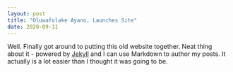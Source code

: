 ```yaml
---
layout: post
title: "Oluwafolake Ayano, Launches Site"
date: 2020-09-11
---
```


Well. Finally got around to putting this old website together. Neat thing about it - powered by [Jekyll](http://jekyllrb.com) and I can use Markdown to author my posts. It actually is a lot easier than I thought it was going to be.
